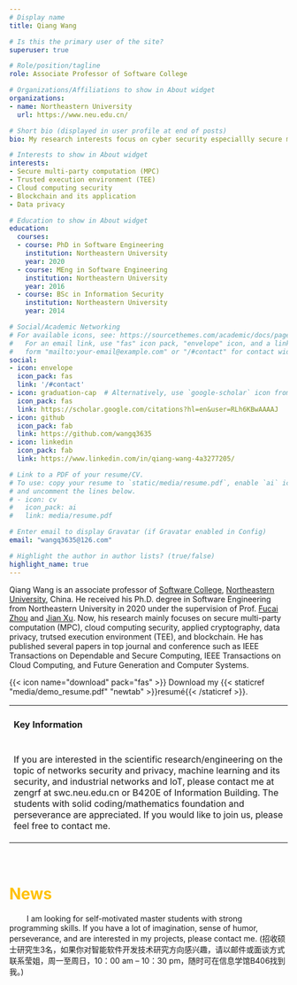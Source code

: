 ```yaml
---
# Display name
title: Qiang Wang

# Is this the primary user of the site?
superuser: true

# Role/position/tagline
role: Associate Professor of Software College

# Organizations/Affiliations to show in About widget
organizations:
- name: Northeastern University
  url: https://www.neu.edu.cn/

# Short bio (displayed in user profile at end of posts)
bio: My research interests focus on cyber security especiallly secure multi-party computation, verifiable computation, cloud computing security.

# Interests to show in About widget
interests:
- Secure multi-party computation (MPC)
- Trusted execution environment (TEE)
- Cloud computing security
- Blockchain and its application
- Data privacy

# Education to show in About widget
education:
  courses:
  - course: PhD in Software Engineering
    institution: Northeastern University
    year: 2020
  - course: MEng in Software Engineering
    institution: Northeastern University
    year: 2016
  - course: BSc in Information Security
    institution: Northeastern University
    year: 2014

# Social/Academic Networking
# For available icons, see: https://sourcethemes.com/academic/docs/page-builder/#icons
#   For an email link, use "fas" icon pack, "envelope" icon, and a link in the
#   form "mailto:your-email@example.com" or "/#contact" for contact widget.
social:
- icon: envelope
  icon_pack: fas
  link: '/#contact'
- icon: graduation-cap  # Alternatively, use `google-scholar` icon from `ai` icon pack
  icon_pack: fas
  link: https://scholar.google.com/citations?hl=en&user=RLh6KBwAAAAJ
- icon: github
  icon_pack: fab
  link: https://github.com/wangq3635
- icon: linkedin
  icon_pack: fab
  link: https://www.linkedin.com/in/qiang-wang-4a3277205/

# Link to a PDF of your resume/CV.
# To use: copy your resume to `static/media/resume.pdf`, enable `ai` icons in `params.toml`, 
# and uncomment the lines below.
# - icon: cv
#   icon_pack: ai
#   link: media/resume.pdf

# Enter email to display Gravatar (if Gravatar enabled in Config)
email: "wangq3635@126.com"

# Highlight the author in author lists? (true/false)
highlight_name: true
---
```


Qiang Wang is an associate professor of <a href="https://sc.neu.edu.cn/">Software College</a>,  <a href="https://neu.edu.cn/">Northeastern University</a>, China. He received his Ph.D. degree in Software Engineering from Northeastern University in 2020 under the supervision of Prof. <a href="https://faculty.neu.edu.cn/fczhou/">Fucai Zhou</a> and <a href="https://faculty.neu.edu.cn/xuj/">Jian Xu</a>. Now, his research mainly focuses on secure multi-party computation (MPC), cloud computing security, applied cryptography, data privacy, trutsed execution environment (TEE), and blockchain. He has published several papers in top journal and conference such as IEEE Transactions on Dependable and Secure Computing, IEEE Transactions on Cloud Computing, and Future Generation and Computer Systems.

{{< icon name="download" pack="fas" >}} Download my {{< staticref "media/demo_resume.pdf" "newtab" >}}resumé{{< /staticref >}}.
<table border="0" align="center" id="keyinformation" class="hands">
        <tr>
            <td>
                <h4>Key Information</h4>
            </td>
        </tr>
        <tr>
            <td>
                <p>
                    If you are interested in the scientific research/engineering on the topic of networks security and privacy, machine learning and its security, and industrial networks and IoT, please contact me at zengrf at swc.neu.edu.cn or B420E of Information Building. The students with solid coding/mathematics foundation and perseverance are appreciated. If you would like to join us, please feel free to contact me.                </p>
            </td>
        </tr>
        </table>
    </table> 
    <div style="margin-top:20px;float:left;">
					<h1 class="box content_title" style="color:#ffc107;">News</h1>
					<p style="margin-top: 5px;">&nbsp;&nbsp;&nbsp;&nbsp;&nbsp;&nbsp;&nbsp;&nbsp;I am looking for self-motivated master
						students with strong programming skills. If you
						have a lot of imagination, sense of humor, perseverance, and are interested in my projects, please contact me.
						(招收硕士研究生3名，如果你对智能软件开发技术研究方向感兴趣，请以邮件或面谈方式联系莹姐，周一至周日，10：00 am – 10：30
						pm，随时可在信息学馆B406找到我。)
					</p>
				</div>
